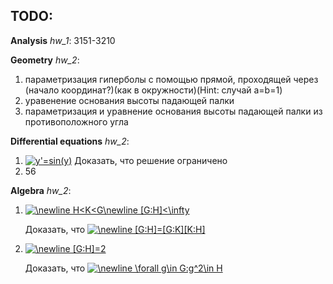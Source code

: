 ## TODO:

**Analysis** *hw_1*: 3151-3210

**Geometry** *hw_2*:
1) параметризация гиперболы с помощью прямой, проходящей через (начало координат?)(как в окружности)(Hint: случай a=b=1)
2) уравенение основания высоты падающей палки
3) параметризация и уравнение основания высоты падающей палки из противоположного угла

**Differential equations** *hw_2*:
1) <a href="https://www.codecogs.com/eqnedit.php?latex=y'=sin(y)" target="_blank"><img src="https://latex.codecogs.com/gif.latex?y'=sin(y)" title="y'=sin(y)" /></a> Доказать, что решение ограничено
2) 56

**Algebra** *hw_2*:
1) <a href="https://www.codecogs.com/eqnedit.php?latex=\newline&space;H<K<G\newline&space;[G:H]<\infty" target="_blank"><img src="https://latex.codecogs.com/gif.latex?\newline&space;H<K<G\newline&space;[G:H]<\infty" title="\newline H<K<G\newline [G:H]<\infty" /></a>

   Доказать, что <a href="https://www.codecogs.com/eqnedit.php?latex=\newline&space;[G:H]=[G:K][K:H]" target="_blank"><img src="https://latex.codecogs.com/gif.latex?\newline&space;[G:H]=[G:K][K:H]" title="\newline [G:H]=[G:K][K:H]" /></a>

2) <a href="https://www.codecogs.com/eqnedit.php?latex=\newline&space;[G:H]=2" target="_blank"><img src="https://latex.codecogs.com/gif.latex?\newline&space;[G:H]=2" title="\newline [G:H]=2" /></a>

   Доказать, что <a href="https://www.codecogs.com/eqnedit.php?latex=\newline&space;\forall&space;g\in&space;G:g^2\in&space;H" target="_blank"><img src="https://latex.codecogs.com/gif.latex?\newline&space;\forall&space;g\in&space;G:g^2\in&space;H" title="\newline \forall g\in G:g^2\in H" /></a>
